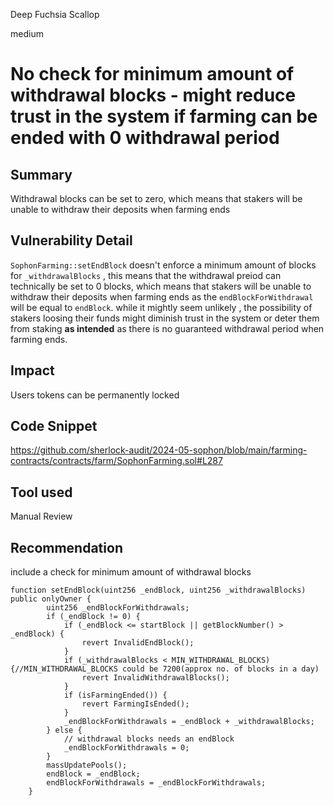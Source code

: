 Deep Fuchsia Scallop

medium

# No check for minimum amount of withdrawal blocks - might reduce trust in the system if farming can be ended with 0 withdrawal period

## Summary

Withdrawal blocks can be set to zero, which means that stakers will be unable to withdraw their deposits when farming ends

## Vulnerability Detail

`SophonFarming::setEndBlock` doesn't enforce a minimum amount of blocks for `_withdrawalBlocks` , this means that the withdrawal preiod can technically be set to 0 blocks, which means that stakers will be unable to withdraw their deposits when farming ends as the `endBlockForWithdrawal` will be equal to `endBlock`. 
while it mightly seem unlikely , the possibility of stakers loosing their funds might diminish trust in the system or deter them from staking **as intended** as there is no guaranteed withdrawal period when farming ends. 

## Impact

Users tokens can be permanently locked

## Code Snippet

https://github.com/sherlock-audit/2024-05-sophon/blob/main/farming-contracts/contracts/farm/SophonFarming.sol#L287

## Tool used

Manual Review

## Recommendation

include a check for minimum amount of withdrawal blocks

```sol
function setEndBlock(uint256 _endBlock, uint256 _withdrawalBlocks) public onlyOwner {
        uint256 _endBlockForWithdrawals;
        if (_endBlock != 0) {
            if (_endBlock <= startBlock || getBlockNumber() > _endBlock) {
                revert InvalidEndBlock();
            }
            if (_withdrawalBlocks < MIN_WITHDRAWAL_BLOCKS) {//MIN_WITHDRAWAL_BLOCKS could be 7200(approx no. of blocks in a day)
                revert InvalidWithdrawalBlocks();
            }
            if (isFarmingEnded()) {
                revert FarmingIsEnded();
            }
            _endBlockForWithdrawals = _endBlock + _withdrawalBlocks;
        } else {
            // withdrawal blocks needs an endBlock
            _endBlockForWithdrawals = 0;
        }
        massUpdatePools();
        endBlock = _endBlock;
        endBlockForWithdrawals = _endBlockForWithdrawals;
    }
```

